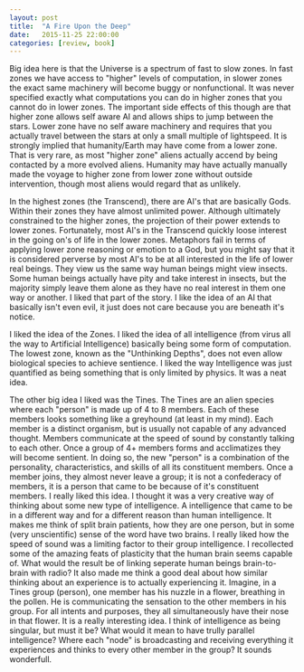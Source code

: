 ```yaml
---
layout: post
title:  "A Fire Upon the Deep"
date:   2015-11-25 22:00:00
categories: [review, book]
---
```


Big idea here is that the Universe is a spectrum of fast to slow zones. In fast zones we have access to "higher" levels of computation, in slower zones the exact same machinery will become buggy or nonfunctional. It was never specified exactly what computations you can do in higher zones that you cannot do in lower zones. The important side effects of this though are that higher zone allows self aware AI and allows ships to jump between the stars. Lower zone have no self aware machinery and requires that you actually travel between the stars at only a small multiple of lightspeed. It is strongly implied that humanity/Earth may have come from a lower zone. That is very rare, as most "higher zone" aliens actually accend by being contacted by a more evolved aliens. Humanity may have actually manually made the voyage to higher zone from lower zone without outside intervention, though most aliens would regard that as unlikely.

In the highest zones (the Transcend), there are AI's that are basically Gods. Within their zones they have almost unlimited power. Although ultimately constrained to the higher zones, the projection of their power extends to lower zones. Fortunately, most AI's in the Transcend quickly loose interest in the going on's of life in the lower zones. Metaphors fail in terms of applying lower zone reasoning or emotion to a God, but you might say that it is considered perverse by most AI's to be at all interested in the life of lower real beings. They view us the same way human beings might view insects. Some human beings actually have pity and take interest in insects, but the majority simply leave them alone as they have no real interest in them one way or another. I liked that part of the story. I like the idea of an AI that basically isn't even evil, it just does not care because you are beneath it's notice.

I liked the idea of the Zones. I liked the idea of all intelligence (from virus all the way to Artificial Intelligence) basically being some form of computation. The lowest zone, known as the "Unthinking Depths", does not even allow biological species to achieve sentience. I liked the way Intelligence was just quantified as being something that is only limited by physics. It was a neat idea.

The other big idea I liked was the Tines. The Tines are an alien species where each "person" is made up of 4 to 8 members. Each of these members looks something like a greyhound (at least in my mind). Each member is a distinct organism, but is usually not capable of any advanced thought. Members communicate at the speed of sound by constantly talking to each other. Once a group of 4+ members forms and acclimatizes they will become sentient. In doing so, the new "person" is a combination of the personality, characteristics, and skills of all its constituent members. Once a member joins, they almost never leave a group; it is not a confederacy of members, it is a person that came to be because of it's constituent members. I really liked this idea. I thought it was a very creative way of thinking about some new type of intelligence. A intelligence that came to be in a different way and for a different reason than human intelligence. It makes me think of split brain patients, how they are one person, but in some (very unscientific) sense of the word have two brains. I really liked how the speed of sound was a limiting factor to their group intelligence. I recollected some of the amazing feats of plasticity that the human brain seems capable of. What would the result be of linking seperate human beings brain-to-brain with radio? It also made me think a good deal about how similar thinking about an experience is to actually experiencing it. Imagine, in a Tines group (person), one member has his nuzzle in a flower, breathing in the pollen. He is communicating the sensation to the other members in his group. For all intents and purposes, they all simultaneously have their nose in that flower. It is a really interesting idea. I think of intelligence as being singular, but must it be? What would it mean to have trully parallel intelligence? Where each "node" is broadcasting and receiving everything it experiences and thinks to every other member in the group? It sounds wonderfull.